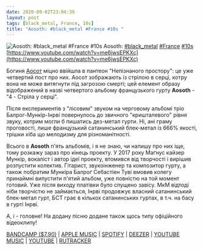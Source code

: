 ```yaml
---
date: 2020-09-02T23:04:39
layout: post
tags: [black_metal, France, 10s]
title: "Aosoth: #black_metal #France #10s "
---
```

![Aosoth: #black_metal #France #10s ](https://i.ytimg.com/vi/me6jwsEPKXc/maxresdefault.jpg)
Aosoth: [#black_metal](/tags/#black_metal) [#France](/tags/#France) [#10s](/tags/#10s) [https://www.youtube.com/watch?v=me6jwsEPKXc](https://www.youtube.com/watch?v=me6jwsEPKXc)

Богиня [Аосот](https://t.me/vast_space_unexplored/3856) міцно ввійшла в пантеон &quot;Непізнаного простору&quot;: це уже четвертий пост про них. Аосот зображають із стрілою в серці, котру вона не може витягнути під загрозою смерті; цей елемент образу відображений в назві четвертого альбому французького гурту  **Aosoth** - &quot;4 - Стріла у серці&quot;.

Після експериментів з &quot;лісовим&quot; звуком на черговому альбомі тріо Балрог-Мункір-Інрві повернулось до звичного &quot;кришталевого&quot; рівня звуку, котрим могли б пишатись дез-метал гурти. Ні, ані граму проговості, лише французький сатанинський блек-метал із 666% якості, трішки хіба що мелодизму для різноманітності.

Всього в **Aosoth** п&#39;ять альбомів, і я не знаю, чи напишу про них іще, тому розкажу зараз про кінець проекту. У 2017 року Маґнус кайзер Мункір, вокаліст і автор ідеї проекту, втомився від творчості і вирішив розпустити колектив. Гітарист, звукоінженер та композитор гурту, а також побратим Мункіра Балроґ Себастіен Туві вмовив колегу принаймні випустити п&#39;ятий альбом, уже повністю на той момент готовий. Уже після виходу платівки було спущено завісу. МкМ відтоді ніби творчістю не займається, Інрві продовжує власний сатанинський блек-метал гурт, БСТ грає в кількох сатанинських гуртах, в т.ч. на басу в гурті Інрві.

А, і - головне! На додану пісню додане також щось типу офіційного відеоклипу!

[BANDCAMP ($7.90)](https://agoniarecords.bandcamp.com/album/iv-arrow-in-heart) | [APPLE MUSIC](https://music.apple.com/ru/album/arrow-in-heart/619445778) | [SPOTIFY](https://open.spotify.com/album/6Q7Ve532tafGJI4UWcSa5R) | [DEEZER](https://deezer.page.link/vd62wNZb4Mi75h6x5) | [YOUTUBE MUSIC](https://music.youtube.com/playlist?list=OLAK5uy_mFrWvFV6aC_M9_sj_RX9fh0YJ2058E-Ms) | [YOUTUBE](https://www.youtube.com/playlist?list=OLAK5uy_ndlbT_RpdtlIvtI3NErQL6DEza9nSHKgg) | [RUTRACKER](https://rutracker.org/forum/viewtopic.php?t=4875836)